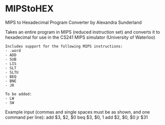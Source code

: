 MIPStoHEX
=========

MIPS to Hexadecimal Program Converter
by Alexandra Sunderland


Takes an entire program in MIPS (reduced instruction set) and converts it to hexadecimal for use in the CS241 MIPS simulator (University of Waterloo)

	Includes support for the following MIPS instructions:
	- .word 
	- ADD 
	- SUB 
	- LIS 
	- SLT 
	- SLTU 
	- BEQ 
	- BNE 
	- JR  

	To be added: 
	- LW 
	- SW 
	
Example input (commas and single spaces must be as shown, and one command per line): 
	add $3, $2, $0
	beq $3, $0, 1
	add $2, $0, $0
	jr $31
